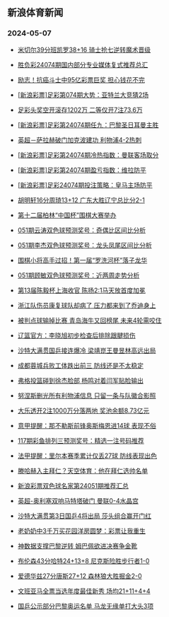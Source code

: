 ## 新浪体育新闻 
### 2024-05-07

+ [米切尔39分班凯罗38+16 骑士抢七逆转魔术晋级](https://sports.sina.com.cn/basketball/nba/2024-05-06/doc-inaufutf3427862.shtml)

+ [胜负彩24074期国内部分专业媒体复式推荐总汇](https://sports.sina.com.cn/l/2024-05-06/doc-inaufyzc3344426.shtml)

+ [励志！抗癌斗士中95亿彩票巨奖 担心钱花不完](https://sports.sina.com.cn/l/2024-05-06/doc-inaufutf3436098.shtml)

+ [[新浪彩票]足彩第074期大势：亚特兰大竞猜2场](https://sports.sina.com.cn/l/2024-05-06/doc-inaufutf3439831.shtml)

+ [足彩头奖空开滚存1202万 二等仅开7注73.6万](https://sports.sina.com.cn/l/2024-05-06/doc-inaufutf3439393.shtml)

+ [[新浪彩票]足彩第24074期任九：巴黎圣日耳曼主胜](https://sports.sina.com.cn/l/2024-05-06/doc-inaufuti1768405.shtml)

+ [英超－萨拉赫破门加克波建功 利物浦4-2热刺](https://sports.sina.com.cn/g/pl/2024-05-06/doc-inaufyzf1645896.shtml)

+ [[新浪彩票]足彩第24074期冷热指数：曼联客场取分](https://sports.sina.com.cn/l/2024-05-06/doc-inaufuti1769245.shtml)

+ [[新浪彩票]足彩第24074期盈亏指数：维拉防平](https://sports.sina.com.cn/l/2024-05-06/doc-inaufyzf1641143.shtml)

+ [[新浪彩票]足彩24074期投注策略：皇马主场防平](https://sports.sina.com.cn/l/2024-05-06/doc-inaufyzc3313215.shtml)

+ [胡明轩16分周琦13+12 广东大胜辽宁总比分2-1](https://sports.sina.com.cn/basketball/cba/2024-05-06/doc-inauihur1133530.shtml)

+ [第十二届柏林“中国杯”围棋大赛举办](https://sports.sina.com.cn/go/2024-05-06/doc-inauhmqx3192845.shtml)

+ [051期云涛双色球预测奖号：奇偶比区间比分析](https://sports.sina.com.cn/l/2024-05-06/doc-inauhfic1578080.shtml)

+ [051期李杰双色球预测奖号：龙头凤尾区间比分析](https://sports.sina.com.cn/l/2024-05-06/doc-inauhfhz3252796.shtml)

+ [围棋小将高手过招！第一届“罗洗河杯”落子龙华](https://sports.sina.com.cn/go/2024-05-06/doc-inauhwet3012792.shtml)

+ [051期顾敏双色球预测奖号：近两周走势分析](https://sports.sina.com.cn/l/2024-05-06/doc-inauhfhz3252121.shtml)

+ [第13届陈毅杯上海收官 陈扬2:1马天放首度加冕](https://sports.sina.com.cn/chess/weiqi/2024-05-06/doc-inauhwet3012070.shtml)

+ [浙江队伤员康复球队却病了 压力都来到了乔迪身上](https://sports.sina.com.cn/china/2024-05-06/doc-inauhmqx3196013.shtml)

+ [被判点球输掉比赛 青岛海牛又回榜尾 未来4轮需咬住](https://sports.sina.com.cn/china/2024-05-06/doc-inauhrwx1436690.shtml)

+ [辽篮官方：李晓旭初步检查后排除跟腱损伤](https://sports.sina.com.cn/basketball/cba/2024-05-06/doc-inauihup2821610.shtml)

+ [沙特大满贯国乒接连爆冷 梁靖崑王曼昱林高远出局](https://sports.sina.com.cn/others/pingpang/2024-05-06/doc-inauianr2912209.shtml)

+ [成都蓉城兵败工体跌出前三 防线还是不太稳定](https://sports.sina.com.cn/china/2024-05-06/doc-inauhmqz1522648.shtml)

+ [弗格投篮碰到徐杰脸部 杨鸣对着闫军贴脸输出](https://sports.sina.com.cn/basketball/cba/2024-05-06/doc-inauianr2928597.shtml)

+ [努涅斯删光所有利物浦信息 只留一条与队徽合影照](https://sports.sina.com.cn/g/pl/2024-05-06/doc-inauhrwx1423780.shtml)

+ [大乐透开2注1000万分落两地 奖池余额8.73亿元](https://sports.sina.com.cn/l/2024-05-06/doc-inauihur1139740.shtml)

+ [意甲提醒：那不勒斯前锋奥斯梅恩进14球 表现不俗](https://sports.sina.com.cn/l/2024-05-06/doc-inaufyzf1675172.shtml)

+ [117期彩鱼排列三预测奖号：精选一注号码推荐](https://sports.sina.com.cn/l/2024-05-06/doc-inauhmqz1514885.shtml)

+ [法甲提醒：里尔本赛季累计仅丢27球 防线表现出色](https://sports.sina.com.cn/l/2024-05-06/doc-inaufyzc3349665.shtml)

+ [滕哈赫入主拜仁？天空体育：他在拜仁选帅名单](https://sports.sina.com.cn/g/pl/2024-05-06/doc-inauhrwx1441505.shtml)

+ [新浪彩票双色球名家第24051期推荐汇总](https://sports.sina.com.cn/l/2024-05-06/doc-inauhfic1590001.shtml)

+ [英超-奥利塞双响马特塔破门 曼联0-4水晶宫](https://sports.sina.com.cn/g/pl/2024-05-07/doc-inauixsp9581421.shtml)

+ [沙特大满贯第3日国乒4将出局 莎头组合赢开门红](https://sports.sina.com.cn/others/pingpang/2024-05-07/doc-inaukcyf0685997.shtml)

+ [老奶奶中3千万买花园洋房圆梦：彩票让我重生](https://sports.sina.com.cn/l/2024-05-07/doc-inaukcyf0680203.shtml)

+ [神数据支撑巴黎逆转 姆巴佩欲进决赛争金靴](https://sports.sina.com.cn/l/2024-05-07/doc-inaukcyf0681401.shtml)

+ [布伦森43分哈特24+13+8 尼克斯险胜步行者1-0](https://sports.sina.com.cn/basketball/nba/2024-05-07/doc-inaukkhi9396472.shtml)

+ [爱德华兹27分唐斯27+12 森林狼大胜掘金2-0](https://sports.sina.com.cn/basketball/nba/2024-05-07/doc-inaukqqf9320115.shtml)

+ [文班亚马全票当选年度最佳新秀 场均21+11+4+4](https://sports.sina.com.cn/basketball/nba/2024-05-07/doc-inaukqpz0535591.shtml)

+ [国乒公示部分巴黎奥运名单 马龙无缘单打大头3项](https://sports.sina.com.cn/others/pingpang/2024-05-07/doc-inaukkhi9378991.shtml)

